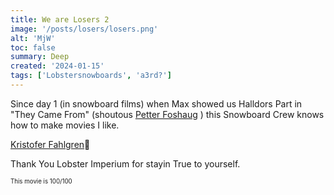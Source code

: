 ```yaml
---
title: We are Losers 2
image: '/posts/losers/losers.png'
alt: 'MjW'
toc: false
summary: Deep
created: '2024-01-15'
tags: ['Lobstersnowboards', 'a3rd?']
---
```


Since day 1 (in snowboard films) when Max showed us Halldors Part in "They Came From" (shoutous <a href="https://cherrydeck.com/its.petter">Petter Foshaug</a> ) this Snowboard Crew knows how to make movies I like.

<a href="https://www.instagram.com/kuske/">Kristofer Fahlgren</a>👑

Thank You Lobster Imperium for stayin True to yourself.

<script>
  import { YouTube } from 'sveltekit-embed'
  import { Vimeo } from 'sveltekit-embed'
</script>

<Vimeo vimeoId="886806712" />
<YouTube youTubeId="v=mzvCa-cjKeE" />
<sub><sup>This movie is 100/100</sup></sub>
